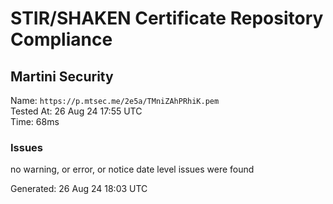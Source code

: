 # STIR/SHAKEN Certificate Repository Compliance

## Martini Security

Name: `https://p.mtsec.me/2e5a/TMniZAhPRhiK.pem`\
Tested At: 26 Aug 24 17:55 UTC\
Time: 68ms

### Issues

no warning, or error, or notice date level issues were found

Generated: 26 Aug 24 18:03 UTC